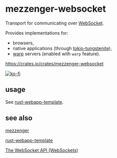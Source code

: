 # mezzenger-websocket

Transport for communicating over [WebSocket](https://developer.mozilla.org/en-US/docs/Web/API/WebSocket).

Provides implementations for:
- browsers,
- native applications (through [tokio-tungstenite](https://github.com/snapview/tokio-tungstenite)),
- [warp](https://github.com/seanmonstar/warp) servers (enabled with `warp` feature).

https://crates.io/crates/mezzenger-websocket

[![ko-fi](https://ko-fi.com/img/githubbutton_sm.svg)](https://ko-fi.com/O5O31JYZ4)

## usage

See [rust-webapp-template](https://github.com/zduny/rust-webapp-template).

## see also

[mezzenger](https://github.com/zduny/mezzenger)

[rust-webapp-template](https://github.com/zduny/rust-webapp-template)

[The WebSocket API (WebSockets)](https://developer.mozilla.org/en-US/docs/Web/API/WebSockets_API)
